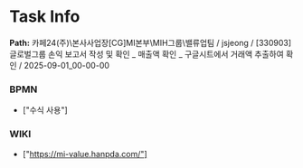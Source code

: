 # Task Info

**Path:** 카페24(주)\본사사업장\[CG]MI본부\MIH그룹\밸류업팀 / jsjeong / [330903] 글로벌그룹 손익 보고서 작성 및 확인 _ 매출액 확인 _ 구글시트에서 거래액 추출하여 확인 / 2025-09-01_00-00-00

### BPMN
- ["수식 사용"]

### WIKI
- ["https://mi-value.hanpda.com/"]


